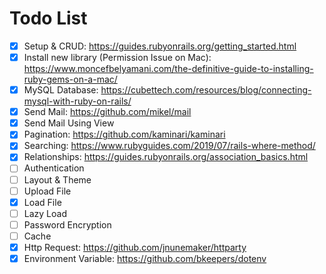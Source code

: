 # Todo List
- [x] Setup & CRUD: https://guides.rubyonrails.org/getting_started.html
- [x] Install new library (Permission Issue on Mac): https://www.moncefbelyamani.com/the-definitive-guide-to-installing-ruby-gems-on-a-mac/
- [x] MySQL Database: https://cubettech.com/resources/blog/connecting-mysql-with-ruby-on-rails/
- [x] Send Mail: https://github.com/mikel/mail 
- [x] Send Mail Using View
- [x] Pagination: https://github.com/kaminari/kaminari 
- [x] Searching: https://www.rubyguides.com/2019/07/rails-where-method/ 
- [x] Relationships: https://guides.rubyonrails.org/association_basics.html 
- [ ] Authentication 
- [ ] Layout & Theme
- [ ] Upload File
- [x] Load File
- [ ] Lazy Load
- [ ] Password Encryption
- [ ] Cache
- [x] Http Request: https://github.com/jnunemaker/httparty
- [x] Environment Variable: https://github.com/bkeepers/dotenv